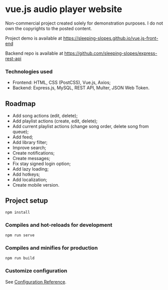 # vue.js audio player website
Non-commercial project created solely for demonstration purposes. I do not own the copyrights to the posted content.

Project demo is available at https://sleeping-slopes.github.io/vue.js-front-end

Backend repo is available at https://github.com/sleeping-slopes/express-rest-api

### Technologies used
- Frontend: HTML, CSS (PostCSS), Vue.js, Axios;
- Backend: Express.js, MySQL, REST API, Multer, JSON Web Token.

## Roadmap
- Add song actions (edit, delete);
- Add playlist actions (create, edit, delete);
- Add current playlist actions (change song order, delete song from queue);
- Add feed;
- Add library filter;
- Improve search;
- Create notifications;
- Create messages;
- Fix stay signed login option;
- Add lazy loading;
- Add hotkeys;
- Add localization;
- Create mobile version.

## Project setup
```
npm install
```

### Compiles and hot-reloads for development
```
npm run serve
```

### Compiles and minifies for production
```
npm run build
```

### Customize configuration
See [Configuration Reference](https://cli.vuejs.org/config/).
